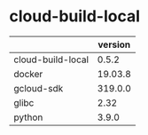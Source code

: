 # cloud-build-local

||version|
|---|---|
|cloud-build-local|0.5.2|
|docker|19.03.8|
|gcloud-sdk|319.0.0|
|glibc|2.32|
|python|3.9.0|
